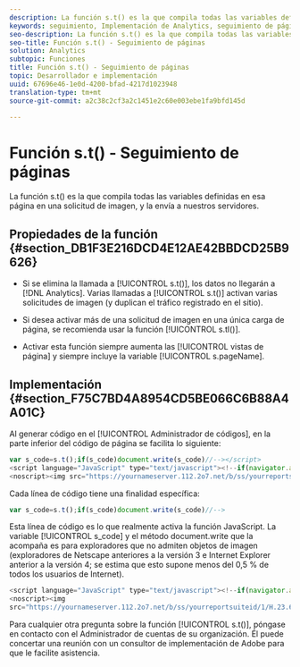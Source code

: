 ```yaml
---
description: La función s.t() es la que compila todas las variables definidas en esa página en una solicitud de imagen, y la envía a nuestros servidores.
keywords: seguimiento, Implementación de Analytics, seguimiento de página, página de seguimiento
seo-description: La función s.t() es la que compila todas las variables definidas en esa página en una solicitud de imagen, y la envía a nuestros servidores.
seo-title: Función s.t() - Seguimiento de páginas
solution: Analytics
subtopic: Funciones
title: Función s.t() - Seguimiento de páginas
topic: Desarrollador e implementación
uuid: 67696e46-1e0d-4200-bfad-4217d1023948
translation-type: tm+mt
source-git-commit: a2c38c2cf3a2c1451e2c60e003ebe1fa9bfd145d

---
```



# Función s.t() - Seguimiento de páginas

La función s.t() es la que compila todas las variables definidas en esa página en una solicitud de imagen, y la envía a nuestros servidores.

## Propiedades de la función {#section_DB1F3E216DCD4E12AE42BBDCD25B9626}

* Si se elimina la llamada a [!UICONTROL s.t()], los datos no llegarán a [!DNL Analytics]. Varias llamadas a [!UICONTROL s.t()] activan varias solicitudes de imagen (y duplican el tráfico registrado en el sitio).

* Si desea activar más de una solicitud de imagen en una única carga de página, se recomienda usar la función [!UICONTROL s.tl()].
* Activar esta función siempre aumenta las [!UICONTROL vistas de página] y siempre incluye la variable [!UICONTROL s.pageName].

## Implementación {#section_F75C7BD4A8954CD5BE066C6B88A4A01C}

Al generar código en el [!UICONTROL Administrador de códigos], en la parte inferior del código de página se facilita lo siguiente:

```js
var s_code=s.t();if(s_code)document.write(s_code)//--></script> 
<script language="JavaScript" type="text/javascript"><!--if(navigator.appVersion.indexOf('MSIE')>=0)document.write(unescape('%3C')+'\!-'+'-')//--></script> 
<noscript><img src="https://yournameserver.112.2o7.net/b/ss/yourreportsuiteid/1/H.23.6--NS/0" height="1" width="1" border="0" alt="" /></noscript> 
```

Cada línea de código tiene una finalidad específica:

```js
var s_code=s.t();if(s_code)document.write(s_code)//-->
```

Esta línea de código es lo que realmente activa la función JavaScript. La variable [!UICONTROL s_code] y el método document.write que la acompaña es para exploradores que no admiten objetos de imagen (exploradores de Netscape anteriores a la versión 3 e Internet Explorer anterior a la versión 4; se estima que esto supone menos del 0,5 % de todos los usuarios de Internet).

```js
<script language="JavaScript" type="text/javascript"><!--if(navigator.appVersion.indexOf('MSIE')>=0)document.write(unescape('%3C')+'\!-'+'-')//--></script> 
<noscript><img  
src="https://yournameserver.112.2o7.net/b/ss/yourreportsuiteid/1/H.23.6--NS/0" height="1" width="1" border="0" alt="" />
```

Para cualquier otra pregunta sobre la función [!UICONTROL s.t()], póngase en contacto con el Administrador de cuentas de su organización. Él puede concertar una reunión con un consultor de implementación de Adobe para que le facilite asistencia.
